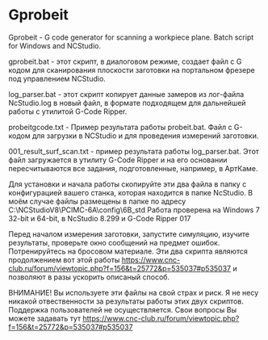 # Gprobeit
Gprobeit -  G code generator for scanning a workpiece plane. Batch script for Windows and NCStudio.

gprobeit.bat - этот скрипт, в диалоговом режиме, создает файл с G кодом для сканирования плоскости заготовки
на портальном фрезере под управлением NCStudio.

log_parser.bat - этот скрипт копирует данные замеров из лог-файла NcStudio.log в новый файл, в формате подходящем для дальнейшей работы 
с утилитой G-Code Ripper.

probeitgcode.txt - Пример результата работы probeit.bat. Файл с G-кодом для загрузки в NCStudio и для проведения измерений заготовки.

001_result_surf_scan.txt - пример результата работы log_parser.bat.  Этот файл загружается в утилиту G-Code Ripper и на его основании
пересчитываются все задания, подготовленные, например, в АртКаме.

Для установки и начала работы скопируйте эти два файла в папку с конфигурацией вашего станка, которая находится в папке NcStudio.
В моём случае файлы размещены в папке по адресу C:\NCStudioV8\PCIMC-6A\config\6B_std
Работа проверена на Windows 7 32-bit и 64-bit, в NcStudio 8.299 и G-Code Ripper 017

Перед началом измерения заготовки, запустите симуляцию, изучите результаты, проверьте окно сообщений на предмет ошибок.
Потренируйтесь на бросовом материале. 
Эти два скрипта являются продолжением вот этой работы https://www.cnc-club.ru/forum/viewtopic.php?f=156&t=25772&p=535037#p535037
и позволяют в разы ускорить описаный способ.

ВНИМАНИЕ! Вы используете эти файлы на свой страх и риск. Я не несу никакой отвественности за результаты работы этих двух скриптов.
Поддержка пользователей не осуществляется. Свои вопросы Вы можете задавать тут https://www.cnc-club.ru/forum/viewtopic.php?f=156&t=25772&p=535037#p535037
